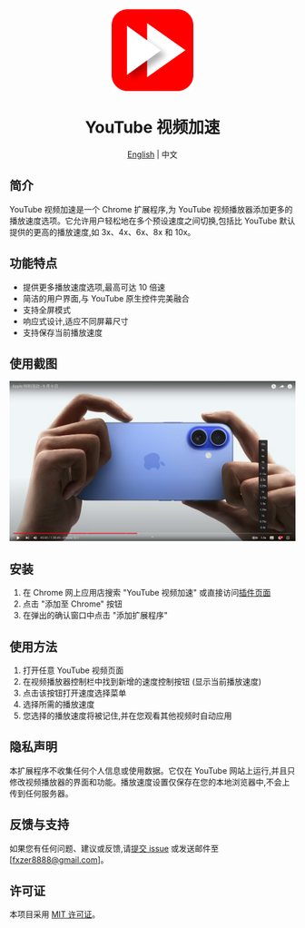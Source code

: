 <div align="center">
  <img src="/images/favicon_144x144.png" alt="YouTube 视频加速图标" width="144" height="144">
  <h1>YouTube 视频加速</h1>

<p align="center">
  <a href="./README_EN.md">English</a> | 中文
</p>

</div>

## 简介

YouTube 视频加速是一个 Chrome 扩展程序,为 YouTube 视频播放器添加更多的播放速度选项。它允许用户轻松地在多个预设速度之间切换,包括比 YouTube 默认提供的更高的播放速度,如 3x、4x、6x、8x 和 10x。

## 功能特点

- 提供更多播放速度选项,最高可达 10 倍速
- 简洁的用户界面,与 YouTube 原生控件完美融合
- 支持全屏模式
- 响应式设计,适应不同屏幕尺寸
- 支持保存当前播放速度

## 使用截图

![YouTube 视频加速截图](/images/sc.png)

## 安装

1. 在 Chrome 网上应用店搜索 "YouTube 视频加速" 或直接访问[插件页面](您的插件链接)
2. 点击 "添加至 Chrome" 按钮
3. 在弹出的确认窗口中点击 "添加扩展程序"

## 使用方法

1. 打开任意 YouTube 视频页面
2. 在视频播放器控制栏中找到新增的速度控制按钮 (显示当前播放速度)
3. 点击该按钮打开速度选择菜单
4. 选择所需的播放速度
5. 您选择的播放速度将被记住,并在您观看其他视频时自动应用

## 隐私声明

本扩展程序不收集任何个人信息或使用数据。它仅在 YouTube 网站上运行,并且只修改视频播放器的界面和功能。播放速度设置仅保存在您的本地浏览器中,不会上传到任何服务器。

## 反馈与支持

如果您有任何问题、建议或反馈,请[提交 issue](https://github.com/fxzer/youtube-speed-control/issues) 或发送邮件至 [fxzer8888@gmail.com]。

## 许可证

本项目采用 [MIT 许可证](LICENSE)。
